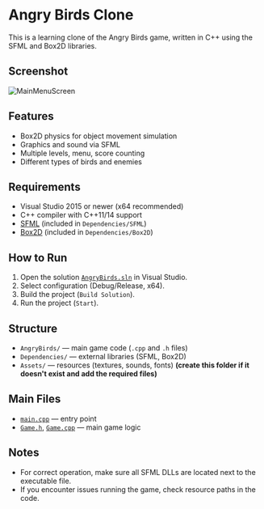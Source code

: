 # Angry Birds Clone

This is a learning clone of the Angry Birds game, written in C++ using the SFML and Box2D libraries.

## Screenshot
![MainMenuScreen](https://github.com/user-attachments/assets/c7d918e6-09bb-46c5-beba-1f4b4d3f94b8)

## Features

- Box2D physics for object movement simulation
- Graphics and sound via SFML
- Multiple levels, menu, score counting
- Different types of birds and enemies

## Requirements

- Visual Studio 2015 or newer (x64 recommended)
- C++ compiler with C++11/14 support
- [SFML](https://www.sfml-dev.org/) (included in `Dependencies/SFML`)
- [Box2D](https://box2d.org/) (included in `Dependencies/Box2D`)

## How to Run

1. Open the solution [`AngryBirds.sln`](angry-birds-clone/AngryBirds.sln) in Visual Studio.
2. Select configuration (Debug/Release, x64).
3. Build the project (`Build Solution`).
4. Run the project (`Start`).

## Structure

- `AngryBirds/` — main game code (`.cpp` and `.h` files)
- `Dependencies/` — external libraries (SFML, Box2D)
- `Assets/` — resources (textures, sounds, fonts) **(create this folder if it doesn't exist and add the required files)**

## Main Files

- [`main.cpp`](angry-birds-clone/AngryBirds/main.cpp) — entry point
- [`Game.h`](angry-birds-clone/AngryBirds/Game.h), [`Game.cpp`](angry-birds-clone/AngryBirds/Game.cpp) — main game logic

## Notes

- For correct operation, make sure all SFML DLLs are located next to the executable file.
- If you encounter issues running the game, check resource paths in the code.
